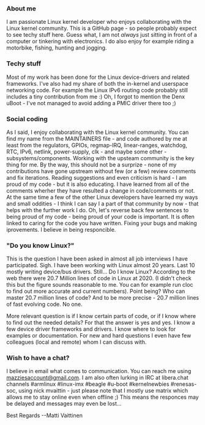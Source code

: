 ### About me

I am passionate Linux kernel developer who enjoys collaborating with the Linux kernel community. This is a GitHub page - so people probably expect to see techy stuff here. Guess what, I am not _always_ just sitting in front of a computer or tinkering with electronics. I do also enjoy for example riding a motorbike, fishing, hunting and jogging.

### Techy stuff

Most of my work has been done for the Linux device-drivers and related frameworks. I've also had my share of both the in-kernel and userspace networking code. For example the Linux IPv6 routing code probably still includes a tiny contribution from me :) Oh, I forgot to mention the Denx uBoot - I've not managed to avoid adding a PMIC driver there too ;)

### Social coding

As I said, I enjoy collaborating with the Linux kernel community. You can find my name from the MAINTAINERS file - and code authored by me at least from the regulators, GPIOs, regmap-IRQ, linear-ranges, watchdog, RTC, IPv6, netlink, power-supply, clk - and maybe some other - subsystems/components. Working with the upsteam community is the key thing for me. By the way, this should not be a surprize - none of my contributions have gone upstream without few (or a few) review comments and fix iterations. Reading suggestions and even criticism is hard - I am proud of my code - but it is also educating. I have learned from all of the comments wherher they have resulted a change in code/comments or not. At the same time a few of the other Linux developers have learned my ways and small oddities - I think I can say I a part of that community by now - that helps with the further work I do. Oh, let's reverse back few sentences to being proud of my code - being proud of your code is important. It is often linked to caring for the code you have written. Fixing your bugs and making iprovements. I believe in being responcible.

### "Do you know Linux?"

This is the question I have been asked in almost all job interviews I have participated. Sigh. I have been working with Linux almost 20 years. Last 10 mostly writing device/bus drivers. Still... Do I know Linux? According to the web there were 20.7 Million lines of code in Linux at 2020. (I didn't check this but the figure sounds reasonable to me. You can for example run cloc to find out more accurate and current numbers). Point being? Who can master 20.7 million lines of code? And to be more precise - 20.7 million lines of fast evolving code. No one.

More relevant question is if I know certain parts of code, or if I know where to find out the needed details? For that the answer is yes and yes. I know a few device driver frameworks and drivers. I know where to look for examples or documentation. For new and hard questions I even have few colleagues (local and remote) whom I can discuss with.

### Wish to have a chat?

I believe in email what comes to communication. You can reach me using mazziesaccount@gmail.com. I am also often lurking in IRC at libera.chat channels #armlinux #linux-imx #beagle #u-boot #kernelnewbies #renesas-soc, using nick mvaittin - just please note that I mostly use matrix which allows me to stay online even when offline ;) This means the responces may be delayed and messages may even be lost...

Best Regards
   --Matti Vaittinen

<!--
**M-Vaittinen/M-Vaittinen** is a ✨ _special_ ✨ repository because its `README.md` (this file) appears on your GitHub profile.

Here are some ideas to get you started:

- 🔭 I’m currently working on ...
- 🌱 I’m currently learning ...
- 👯 I’m looking to collaborate on ...
- 🤔 I’m looking for help with ...
- 💬 Ask me about ...
- 📫 How to reach me: ...
- 😄 Pronouns: ...
- ⚡ Fun fact: ...
-->
